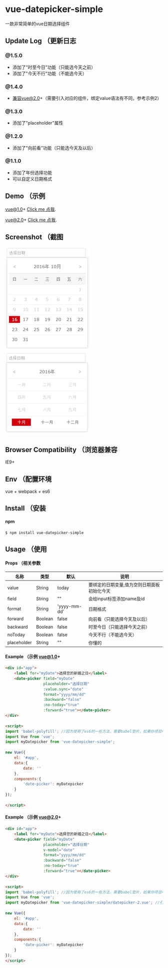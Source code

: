 # vue-datepicker-simple

一款非常简单的vue日期选择组件


## Update Log （更新日志

### @1.5.0
- 添加了"时至今日"功能（只能选今天之前）
- 添加了"今天不行"功能（不能选今天）

### @1.4.0
- 兼容vue@2.0+（需要引入对应的组件，绑定value语法有不同，参考示例2）

### @1.3.0
- 添加了"placeholder"属性

### @1.2.0
- 添加了"向前看"功能（只能选今天及以后）

### @1.1.0
- 添加了年份选择功能
- 可以自定义日期格式


## Demo （示例
vue@1.0+ [Click me 点我](http://dai-siki.github.io/vue-datepicker-simple/example/demo.html).

vue@2.0+ [Click me 点我](http://dai-siki.github.io/vue-datepicker-simple/example2/demo.html).


## Screenshot （截图
![screenshot](screenshot/01.png)
![screenshot](screenshot/02.png)

## Browser Compatibility （浏览器兼容
IE9+

## Env （配置环境
vue + webpack + es6


## Install （安装

#### npm

```shell
$ npm install vue-datepicker-simple
```

## Usage （使用

#### Props （相关参数
| 名称              | 类型               | 默认             | 说明                                         |
| ----------------- | ----------------- | ---------------- | --------------------------------------------- |
| value             | String         | today            | 要绑定的日期变量,值为空则日期面板初始化今天    |
| field             | String            | ""               | 会给input标签添加name及id                   |
| format            | String            | 'yyyy-mm-dd'     | 日期格式                                    |
| forward           | Boolean           | false            | 向前看（只能选择今天及以后）              |
| backward           | Boolean           | false            | 时至今日（只能选择今天之前）              |
| noToday           | Boolean           | false            | 今天不行（不能选今天）              |
| placeholder       | String            | ""               | 你懂的                                     |


#### Example （示例 vue@1.0+
```html
<div id="app">
	<label for="myDate">选择您的新婚之日</label>
	<date-picker field="myDate"
				 placeholder="选择日期"
				 :value.sync="date"
				 format="yyyy/mm/dd"
				 :backward="false"
				 :no-today="true"
				 :forward="true"></date-picker>
</div>

<script>
import 'babel-polyfill'; //因为使用了es6的一些方法，需要babel垫片，如果你项目中已有相关兼容性方案，可忽略
import Vue from 'vue';
import myDatepicker from 'vue-datepicker-simple';

new Vue({
    el: '#app',
    data:{
        date: ''
    },
    components:{
        'date-picker': myDatepicker
    }
});

</script>
```

#### Example （示例 vue@2.0+
```html
<div id="app">
	<label for="myDate">选择您的新婚之日</label>
	<date-picker field="myDate"
				 placeholder="选择日期"
				 v-model="date"
				 format="yyyy/mm/dd"
				 :backward="false"
				 :no-today="true"
				 :forward="true"></date-picker>
</div>

<script>
import 'babel-polyfill'; //因为使用了es6的一些方法，需要babel垫片，如果你项目中已有相关兼容性方案，可忽略
import Vue from 'vue';
import myDatepicker from 'vue-datepicker-simple/datepicker-2.vue'; //引入对应的组件

new Vue({
    el: '#app',
    data:{
        date: ''
    },
    components:{
        'date-picker': myDatepicker
    }
});
</script>
```
